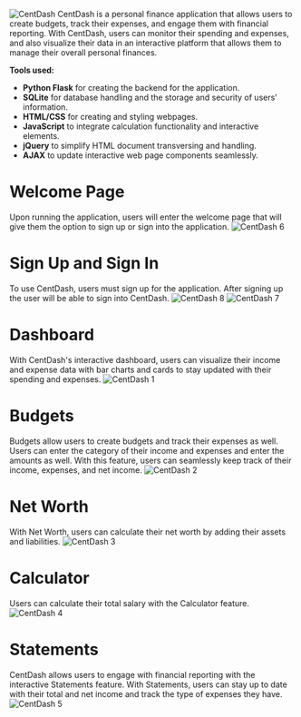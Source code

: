 ![CentDash](https://github.com/Warrenn205/CentDash/assets/122620756/305d649d-3f4f-4c37-a987-9a01fe57a312)
CentDash is a personal finance application that allows users to create budgets, track their expenses, and engage them with financial reporting. With CentDash, users can monitor their spending and expenses, and also visualize their data in an interactive platform that allows them to manage their overall personal finances.

**Tools used:**
- **Python Flask** for creating the backend for the application.
- **SQLite** for database handling and the storage and security of users' information.
- **HTML/CSS** for creating and styling webpages.
- **JavaScript** to integrate calculation functionality and interactive elements.
- **jQuery** to simplify HTML document transversing and handling.
- **AJAX** to update interactive web page components seamlessly.

# Welcome Page
Upon running the application, users will enter the welcome page that will give them the option to sign up or sign into the application.
![CentDash 6](https://github.com/Warrenn205/CentDash/assets/122620756/3312ebd9-ee08-4b86-9559-1a8d8c6fc7be)

# Sign Up and Sign In
To use CentDash, users must sign up for the application. After signing up the user will be able to sign into CentDash.
![CentDash 8](https://github.com/Warrenn205/CentDash/assets/122620756/04795710-f07d-483f-918a-1781212304bb)
![CentDash 7](https://github.com/Warrenn205/CentDash/assets/122620756/61acd744-d73d-4899-8729-a902ab9267cb)

# Dashboard
With CentDash's interactive dashboard, users can visualize their income and expense data with bar charts and cards to stay updated with their spending and expenses. 
![CentDash 1](https://github.com/Warrenn205/CentDash/assets/122620756/afb3020d-481c-4073-91e6-d12e453b2176)

# Budgets
Budgets allow users to create budgets and track their expenses as well. Users can enter the category of their income and expenses and enter the amounts as well. With this feature, users can seamlessly keep track of their income, expenses, and net income.
![CentDash 2](https://github.com/Warrenn205/CentDash/assets/122620756/d455cb47-1c96-412c-ae31-25f85efcdc68)

# Net Worth
With Net Worth, users can calculate their net worth by adding their assets and liabilities.
![CentDash 3](https://github.com/Warrenn205/CentDash/assets/122620756/4d6771dd-8d4a-4e69-9952-59eb12f748c0)

# Calculator
Users can calculate their total salary with the Calculator feature.
![CentDash 4](https://github.com/Warrenn205/CentDash/assets/122620756/54835a8a-0721-44c8-8ceb-67019b5bb48f)

# Statements
CentDash allows users to engage with financial reporting with the interactive Statements feature. With Statements, users can stay up to date with their total and net income and track the type of expenses they have.
![CentDash 5](https://github.com/Warrenn205/CentDash/assets/122620756/f31635a7-02e2-4850-8805-0ae98a844fa6)
